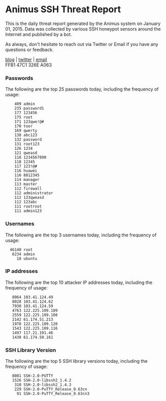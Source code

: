 # Animus SSH Threat Report

This is the daily threat report generated by the Animus system on January 01, 2015. Data was collected by various SSH honeypot sensors around the Internet and published by a bot.  

As always, don't hesitate to reach out via Twitter or Email if you have any questions or feedback.  

[blog](http://morris.guru) | [twitter](https://twitter.com/andrew___morris) | [email](mailto:andrew@morris.guru)  
FFB1 47C1 326E A063  
### Passwords
The following are the top 25 passwords today, including the frequency of usage:
```
    409 admin
    235 password1
    177 123456
    175 root
    171 123qwe!@#
    170 toor
    169 qwerty
    138 abc123
    132 password
    131 root123
    126 1234
    121 qweasd
    118 1234567890
    118 12345
    117 123!@#
    116 huawei
    116 8812345
    114 manager
    113 master
    112 firewall
    112 administrator
    112 123qweasd
    112 123abc
    111 rootroot
    111 admin123
```

### Usernames
The following are the top 3 usernames today, including the frequency of usage:
```
  46140 root
   6234 admin
     18 ubuntu
```

### IP addresses
The following are the top 10 attacker IP addresses today, including the frequency of usage:
```
   8064 103.41.124.49
   8028 103.41.124.62
   7930 103.41.124.59
   4763 122.225.109.109
   2559 122.225.109.108
   2142 61.174.51.213
   1978 122.225.109.120
   1543 122.225.109.116
   1497 117.21.191.46
   1438 61.174.50.161
```

### SSH Library Version
The following are the top 5 SSH library versions today, including the frequency of usage:
```
   8081 SSH-2.0-PUTTY
   1526 SSH-2.0-libssh2_1.4.2
    310 SSH-2.0-libssh2_1.4.3
    229 SSH-2.0-PuTTY_Release_0.63cn
     91 SSH-2.0-PuTTY_Release_0.63cn3
```
